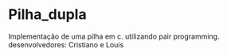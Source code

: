 Pilha_dupla
===========
Implementação de uma pilha em c.
utilizando pair programming.
desenvolvedores: Cristiano e Louis
